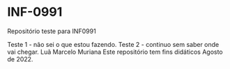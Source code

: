 # INF-0991
Repositório teste para INF0991

Teste 1 - não sei o que estou fazendo.
Teste 2 - continuo sem saber onde vai chegar.
Luã Marcelo Muriana
Este repositório tem fins didáticos
Agosto de 2022.

